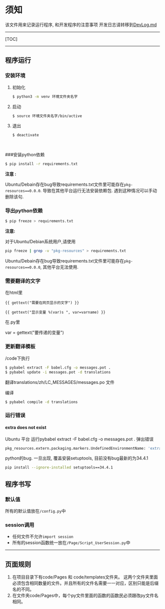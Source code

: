 # 须知

该文件用来记录运行程序, 和开发程序的注意事项
开发日志请转移到[DevLog.md](./DevLog.md)

---

[TOC]

---



## 程序运行

### 安装环境

1. 初始化

   ``` bash
   $ python3 -m venv 环境文件夹名字
   ```

2. 启动

   ``` bash
   $ source 环境文件夹名字/bin/active
   ```

3. 退出

   ``` bash
   $ deactivate
   ```

   ​



###安装python依赖

``` bash
$ pip install -r requirements.txt
```

**注意 :**

Ubuntu/Debain存在bug导致requirements.txt文件里可能存在`pkg-resources==0.0.0`. 导致在其他平台运行无法安装依赖包. 遇到这种情况可以手动删除该句.



### 导出python依赖

 ``` bash
$ pip freeze > requirements.txt
 ```

**注意:**

对于Ubuntu/Debian系统用户,请使用

``` bash
pip freeze | grep -v "pkg-resources" > requirements.txt
```

Ubuntu/Debain存在bug导致requirements.txt文件里可能存在`pkg-resources==0.0.0`, 其他平台无法使用.



### 需要翻译的文字

在html里

`{{ gettext("需要在网页显示的文字") }}`

`{{ gettext("显示变量 %(var)s ", var=varname) }}`

在.py里

var = gettext("要传递的变量")

### 更新翻译模板

/code下执行
``` bash
$ pybabel extract -F babel.cfg -o messages.pot .
$ pybabel update -i messages.pot -d translations
```
翻译translations/zh/LC_MESSAGES/messages.po 文件

编译
``` bash
$ pybabel compile -d translations
```



### 运行错误

#### extra does not exist

Ubuntu 平台
运行pybabel extract -F babel.cfg -o messages.pot . 弹出错误

```bash
pkg_resources.extern.packaging.markers.UndefinedEnvironmentName: 'extra' does not exist in evaluation environment.
```

python的bug. 一旦出现, 覆盖安装setuptools, 目前没有bug最新的为34.4.1

```bash
pip install --ignore-installed setuptools==34.4.1
```



## 程序书写

### 默认值
所有的默认值放在`/config.py`中

### session调用
- 任何文件不允许`import session`
- 所有的session函数统一放在`/Page/Script_UserSession.py`中


---
## 页面规则

1. 在项目目录下有code/Pages 和 code/templates文件夹。 这两个文件夹里面必须包含相同数量的文件。并且所有的文件名需要一一对应，区别只能是后缀名的不同。
2. 在文件夹code/Pages中，每个py文件里面的函数的函数民必须跟改py文件名相同。
